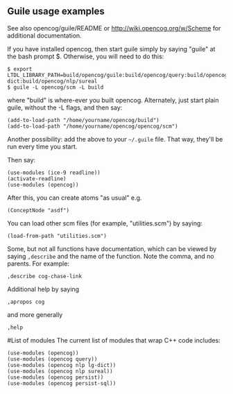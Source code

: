 Guile usage examples
--------------------

See also opencog/guile/README or http://wiki.opencog.org/w/Scheme
for additional documentation.

If you have installed opencog, then start guile simply by saying
"guile" at the bash prompt $.  Otherwise, you will need to do this:
```
$ export LTDL_LIBRARY_PATH=build/opencog/guile:build/opencog/query:build/opencog/nlp/lg-dict:build/opencog/nlp/sureal
$ guile -L opencog/scm -L build
```
where "build" is where-ever you built opencog. Alternately, just
start plain guile, without the -L flags, and then say:

```
(add-to-load-path "/home/yourname/opencog/build")
(add-to-load-path "/home/yourname/opencog/opencog/scm")
```
Another possibility: add the above to your `~/.guile` file.  That way,
they'll be run every time you start.

Then say:
```
(use-modules (ice-9 readline))
(activate-readline)
(use-modules (opencog))
```

After this, you can create atoms "as usual" e.g.
```
(ConceptNode "asdf")
```

You can load other scm files (for example, "utilities.scm") by saying:

```
(load-from-path "utilities.scm")
```

Some, but not all functions have documentation, which can be viewed by
saying `,describe` and the name of the function.  Note the comma, and no
parents.  For example:
```
,describe cog-chase-link
```
Additional help by saying 
```
,apropos cog
```
and more generally
```
,help
```

#List of modules
The current list of modules that wrap C++ code includes:
```
(use-modules (opencog))
(use-modules (opencog query))
(use-modules (opencog nlp lg-dict))
(use-modules (opencog nlp sureal))
(use-modules (opencog persist))
(use-modules (opencog persist-sql))
```
